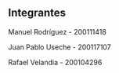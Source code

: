 ## Integrantes
Manuel Rodríguez - 200111418

Juan Pablo Useche - 200117107

Rafael Velandia - 200104296







